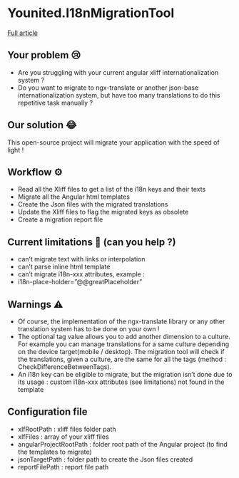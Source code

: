 ﻿# Younited.I18nMigrationTool 

[Full article](https://medium.com/younited-tech-blog/migrate-easily-from-the-default-angular-internationalization-system-to-a-json-based-translation-1ef62c955879)

## Your problem 😢

- Are you struggling with your current angular xliff internationalization system ?
- Do you want to migrate to ngx-translate or another json-base internationalization system, but have too many translations to do this repetitive task manually ?

## Our solution 😂

This open-source project will migrate your application with the speed of light !

## Workflow ⚙️

- Read all the Xliff files to get a list of the i18n keys and their texts
- Migrate all the Angular html templates
- Create the Json files with the migrated translations
- Update the Xliff files to flag the migrated keys as obsolete
- Create a migration report file

## Current limitations 🚧 (can you help ?)

- can’t migrate text with links or interpolation
- can’t parse inline html template
- can’t migrate i18n-xxx attributes, example :
- i18n-place-holder=”@@greatPlaceholder”

## Warnings ⚠️

- Of course, the implementation of the ngx-translate library or any other translation system has to be done on your own !
- The optional tag value allows you to add another dimension to a culture.
  For example you can manage translations for a same culture depending on the device target(mobile / desktop).
  The migration tool will check if the translations, given a culture, are the same for all the tags (method : CheckDifferenceBetweenTags).
- An i18n key can be eligible to migrate, but the migration isn’t done due to its usage :
  custom i18n-xxx attributes (see limitations)
  not found in the template

## Configuration file

- xlfRootPath : xliff files folder path
- xlfFiles : array of your xliff files
- angularProjectRootPath : folder root path of the Angular project (to find the templates to migrate)
- jsonTargetPath : folder path to create the Json files created
- reportFilePath : report file path
